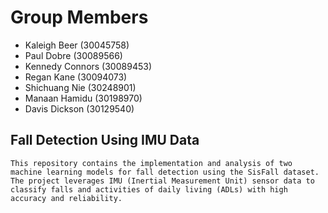 
# Group Members
* Kaleigh Beer (30045758)
* Paul Dobre (30089566)
* Kennedy Connors (30089453)
* Regan Kane (30094073)
* Shichuang Nie (30248901)
* Manaan Hamidu (30198970)
* Davis Dickson (30129540)

## Fall Detection Using IMU Data 
```This repository contains the implementation and analysis of two machine learning models for fall detection using the SisFall dataset. The project leverages IMU (Inertial Measurement Unit) sensor data to classify falls and activities of daily living (ADLs) with high accuracy and reliability.```
